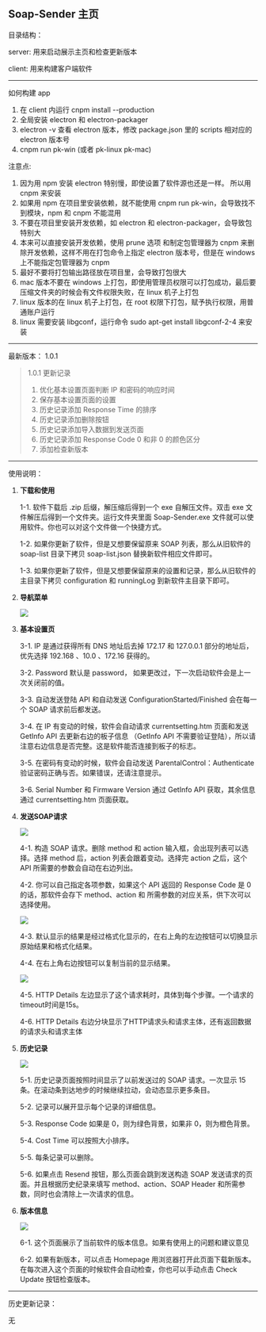 <h2>Soap-Sender 主页</h2>

目录结构：

server: 用来启动展示主页和检查更新版本

client: 用来构建客户端软件

----------


如何构建 app

1. 在 client 内运行 cnpm install --production
2. 全局安装 electron 和 electron-packager 
3. electron -v 查看 electron 版本，修改 package.json 里的 scripts 相对应的 electron 版本号
4. cnpm run pk-win (或者 pk-linux pk-mac)

注意点:

1. 因为用 npm 安装 electron 特别慢，即使设置了软件源也还是一样。 所以用 cnpm 来安装
2. 如果用 npm 在项目里安装依赖，就不能使用 cnpm run pk-win，会导致找不到模块，npm 和 cnpm 不能混用
3. 不要在项目里安装开发依赖，如 electron 和 electron-packager，会导致包特别大
4. 本来可以直接安装开发依赖，使用 prune 选项 和制定包管理器为 cnpm 来删除开发依赖，这样不用在打包命令上指定 electron 版本号，但是在 windows 上不能指定包管理器为 cnpm
5. 最好不要将打包输出路径放在项目里，会导致打包很大
6. mac 版本不要在 windows 上打包，即使用管理员权限可以打包成功，最后要压缩文件夹的时候会有文件权限失败，在 linux 机子上打包
7. linux 版本的在 linux 机子上打包，在 root 权限下打包，赋予执行权限，用普通账户运行
8. linux 需要安装 libgconf，运行命令 sudo apt-get install libgconf-2-4 来安装

----------


<p>最新版本： 1.0.1</p>

<blockquote>
<p>1.0.1 更新记录</p>
<ol>
<li>优化基本设置页面判断 IP 和密码的响应时间</li>
<li>保存基本设置页面的设置</li>
<li>历史记录添加 Response Time 的排序</li>
<li>历史记录添加删除按钮</li>
<li>历史记录添加导入数据到发送页面</li>
<li>历史记录添加 Response Code 0 和非 0 的颜色区分</li>
<li>添加检查新版本</li>
</ol>
</blockquote>
<hr />
<p>使用说明：</p>
<ol>
<li>
<p><strong>下载和使用</strong></p>
<p>1-1. 软件下载后 .zip 后缀，解压缩后得到一个 exe 自解压文件。双击 exe 文件解压后得到一个文件夹。运行文件夹里面 Soap-Sender.exe 文件就可以使用软件。你也可以对这个文件做一个快捷方式。</p>
<p>1-2. 如果你更新了软件，但是又想要保留原来 SOAP 列表，那么从旧软件的 soap-list 目录下拷贝 soap-list.json 替换新软件相应文件即可。</p>
<p>1-3. 如果你更新了软件，但是又想要保留原来的设置和记录，那么从旧软件的主目录下拷贝 configuration 和 runningLog 到新软件主目录下即可。</p>
</li>
<li>
<p><strong>导航菜单</strong></p>
<p><img src="/server/image/navagation.png" /></p>
</li>
<li>
<p><strong>基本设置页</strong></p>
<p>3-1. IP 是通过获得所有 DNS 地址后去掉 172.17 和 127.0.0.1 部分的地址后，优先选择 192.168 、10.0 、172.16 获得的。</p>
<p>3-2. Password 默认是 password， 如果更改过，下一次启动软件会是上一次关闭前的值。</p>
<p>3-3. 自动发送登陆 API 和自动发送 ConfigurationStarted/Finished 会在每一个 SOAP 请求前后都发送。</p>
<p>3-4. 在 IP 有变动的时候，软件会自动请求 currentsetting.htm 页面和发送 GetInfo API 去更新右边的板子信息 （GetInfo API 不需要验证登陆），所以请注意右边信息是否完整。这是软件能否连接到板子的标志。</p>
<p>3-5. 在密码有变动的时候，软件会自动发送 ParentalControl：Authenticate 验证密码正确与否。如果错误，还请注意提示。</p>
<p>3-6. Serial Number 和 Firmware Version 通过 GetInfo API 获取，其余信息通过 currentsetting.htm 页面获取。</p>
</li>
<li>
<p><strong>发送SOAP请求</strong></p>
<p><img src="/server/image/soap-option.png" /></p>
<p>4-1. 构造 SOAP 请求。删除 method 和 action 输入框，会出现列表可以选择。选择 method 后，action 列表会跟着变动。选择完 action 之后，这个 API 所需要的参数会自动在右边列出。</p>
<p>4-2. 你可以自己指定各项参数，如果这个 API 返回的 Response Code 是 0 的话，那软件会存下 method、action 和 所需参数的对应关系，供下次可以选择使用。</p>
<p><img src="/server/image/response.png" /></p>
<p>4-3. 默认显示的结果是经过格式化显示的，在右上角的左边按钮可以切换显示原始结果和格式化结果。</p>
<p>4-4. 在右上角右边按钮可以复制当前的显示结果。</p>
<p><img src="/server/image/http-detail.png" /></p>
<p>4-5. HTTP Details 左边显示了这个请求耗时，具体到每个步骤。一个请求的timeout时间是15s。</p>
<p>4-6. HTTP Details 右边分块显示了HTTP请求头和请求主体，还有返回数据的请求头和请求主体</p>
</li>
<li>
<p><strong>历史记录</strong></p>
<p><img src="/server/image/logs.png" /></p>
<p>5-1. 历史记录页面按照时间显示了以前发送过的 SOAP 请求。一次显示 15 条。在滚动条到达地步的时候继续拉动，会动态显示更多条目。</p>
<p>5-2. 记录可以展开显示每个记录的详细信息。</p>
<p>5-3. Response Code 如果是 0，则为绿色背景，如果非 0，则为橙色背景。</p>
<p>5-4. Cost Time 可以按照大小排序。</p>
<p>5-5. 每条记录可以删除。</p>
<p>5-6. 如果点击 Resend 按钮，那么页面会跳到发送构造 SOAP 发送请求的页面。并且根据历史纪录来填写 method、action、SOAP Header 和所需参数，同时也会清除上一次请求的信息。</p>
</li>
<li>
<p><strong>版本信息</strong></p>
<p><img src="/server/image/app-version.png" /></p>
<p>6-1. 这个页面展示了当前软件的版本信息。如果有使用上的问题和建议意见</p>
<p>6-2. 如果有新版本，可以点击 Homepage 用浏览器打开此页面下载新版本。在每次进入这个页面的时候软件会自动检查，你也可以手动点击 Check Update 按钮检查版本。</p>
</li>
</ol>
<hr />
<p>历史更新记录：</p>
<p>无</p>